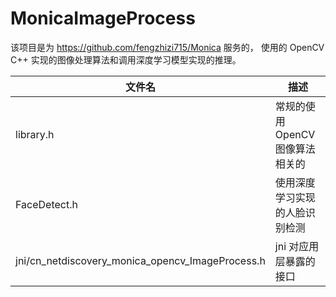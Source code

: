 # MonicaImageProcess

该项目是为 https://github.com/fengzhizi715/Monica 服务的，
使用的 OpenCV C++ 实现的图像处理算法和调用深度学习模型实现的推理。


| 文件名                                              | 描述                   |
|--------------------------------------------------|----------------------|
| library.h                                        | 常规的使用 OpenCV 图像算法相关的 |
| FaceDetect.h                                     | 使用深度学习实现的人脸识别检测   |
| jni/cn_netdiscovery_monica_opencv_ImageProcess.h | jni 对应用层暴露的接口        |